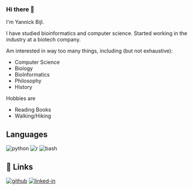 ### Hi there 👋

I'm Yannick Bijl.

I have studied bioinformatics and computer science.
Started working in the industry at a biotech company.

Am interested in way too many things, including (but not exhaustive):
* Computer Science
* Biology
* BioInformatics
* Philosophy
* History

Hobbies are
* Reading Books
* Walking/Hiking

## Languages  
![python](https://img.shields.io/badge/Python-3776AB?style=for-the-badge&logo=python&logoColor=white)
![r](https://img.shields.io/badge/R-276DC3?style=for-the-badge&logo=r&logoColor=white)
![bash](https://img.shields.io/badge/BASH-4EAA25?style=for-the-badge&logo=gnu-bash&logoColor=white)

## 🔗 Links  
[![github](https://img.shields.io/badge/GitHub-000000?style=for-the-badge&logo=GitHub&logoColor=white)](https://github.com/yannickbijl)
[![linked-in](https://img.shields.io/badge/Linked_In-0077B5?style=for-the-badge&logo=LinkedIn&logoColor=white)](https://www.linkedin.com/in/yannick-bijl-864693144/)
